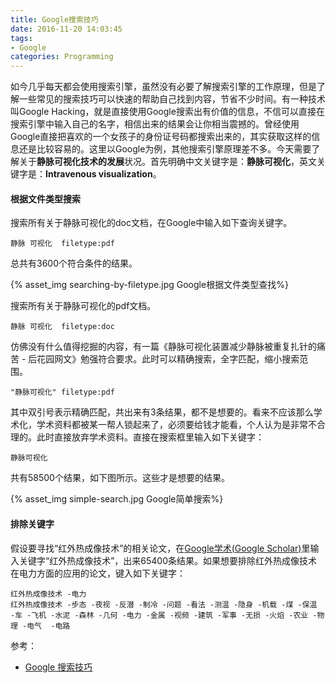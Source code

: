 ```yaml
---
title: Google搜索技巧
date: 2016-11-20 14:03:45
tags:
- Google
categories: Programming
---
```


如今几乎每天都会使用搜索引擎，虽然没有必要了解搜索引擎的工作原理，但是了解一些常见的搜索技巧可以快速的帮助自己找到内容，节省不少时间。有一种技术叫Google Hacking，就是直接使用Google搜索出有价值的信息，不信可以直接在搜索引擎中输入自己的名字，相信出来的结果会让你相当震撼的。曾经使用Google直接把喜欢的一个女孩子的身份证号码都搜索出来的，其实获取这样的信息还是比较容易的。这里以Google为例，其他搜索引擎原理差不多。今天需要了解关于**静脉可视化技术的发展**状况。首先明确中文关键字是：**静脉可视化**，英文关键字是：**Intravenous visualization**。

<!-- more -->

#### 根据文件类型搜索

搜索所有关于静脉可视化的doc文档，在Google中输入如下查询关键字。

```
静脉 可视化  filetype:pdf
```

总共有3600个符合条件的结果。

{% asset_img searching-by-filetype.jpg Google根据文件类型查找%}


搜索所有关于静脉可视化的pdf文档。

```
静脉 可视化  filetype:doc
```

仿佛没有什么值得挖掘的内容，有一篇《静脉可视化装置减少静脉被重复扎针的痛苦 - 后花园网文》勉强符合要求。此时可以精确搜索，全字匹配，缩小搜索范围。

```
"静脉可视化" filetype:pdf
```

其中双引号表示精确匹配，共出来有3条结果，都不是想要的。看来不应该那么学术化，学术资料都被某一帮人锁起来了，必须要给钱才能看，个人认为是非常不合理的。此时直接放弃学术资料。直接在搜索框里输入如下关键字：

```
静脉可视化
```

共有58500个结果，如下图所示。这些才是想要的结果。

{% asset_img simple-search.jpg Google简单搜索%}

#### 排除关键字

假设要寻找“红外热成像技术”的相关论文，在[Google学术(Google Scholar)](https://scholar.google.com)里输入关键字“红外热成像技术”，出来65400条结果。如果想要排除红外热成像技术在电力方面的应用的论文，键入如下关键字：

```
红外热成像技术 -电力
红外热成像技术 -步态 -夜视 -反潜 -制冷 -问题 -看法 -测温 -隐身 -机载 -煤 -保温 -车 -飞机 -水泥 -森林 -几何 -电力 -金属 -视频 -建筑 -军事 -无损 -火焰 -农业 -物理 -电气  -电路
```


参考：

* [Google 搜索技巧](http://wdxtub.com/2016/03/26/google-tip/)
